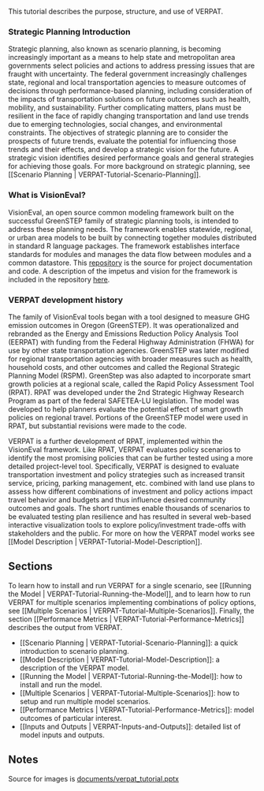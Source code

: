 This tutorial describes the purpose, structure, and use of VERPAT.

### Strategic Planning Introduction

Strategic planning, also known as scenario planning, is becoming increasingly important as a means to help state and metropolitan area governments select policies and actions to address pressing issues that are fraught with uncertainty. The federal government increasingly challenges state, regional and local transportation agencies to measure outcomes of decisions through performance-based planning, including consideration of the impacts of transportation solutions on future outcomes such as health, mobility, and sustainability.  Further complicating matters, plans must be resilient in the face of rapidly changing transportation and land use trends due to emerging technologies, social changes, and environmental constraints.  The objectives of strategic planning are to consider the prospects of future trends, evaluate the potential for influencing those trends and their effects, and develop a strategic vision for the future. A strategic vision identifies desired performance goals and general strategies for achieving those goals. For more background on strategic planning, see [[Scenario Planning | VERPAT-Tutorial-Scenario-Planning]].

### What is VisionEval?

VisionEval, an open source common modeling framework built on the successful GreenSTEP family of strategic planning tools, is intended to address these planning needs.  The framework enables statewide, regional, or urban area models to be built by connecting together modules distributed in standard R language packages. The framework establishes interface standards for modules and manages the data flow between modules and a common datastore. This [repository](https://github.com/gregorbj/VisionEval) is the source for project documentation and code. A description of the impetus and vision for the framework is included in the repository [here](https://github.com/gregorbj/VisionEval/wiki/documents/VisionEval_OverallVision_20151030.pdf).

### VERPAT development history

The family of VisionEval tools began with a tool designed to measure GHG emission outcomes in Oregon (GreenSTEP). It was operationalized and rebranded as the Energy and Emissions Reduction Policy Analysis Tool (EERPAT) with funding from the Federal Highway Administration (FHWA) for use by other state transportation agencies. GreenSTEP was later modified for regional transportation agencies with broader measures such as health, household costs, and other outcomes and called the Regional Strategic Planning Model (RSPM). GreenStep was also adapted to incorporate smart growth policies at a regional scale, called the Rapid Policy Assessment Tool (RPAT).  RPAT was developed under the 2nd Strategic Highway Research Program as part of the federal SAFETEA-LU legislation. The model was developed to help planners evaluate the potential effect of smart growth policies on regional travel. Portions of the GreenSTEP model were used in RPAT, but substantial revisions were made to the code. 

VERPAT is a further development of RPAT, implemented within the VisionEval framework. Like RPAT, VERPAT evaluates policy scenarios to identify the most promising policies that can be further tested using a more detailed project-level tool. Specifically, VERPAT is designed to evaluate transportation investment and policy strategies such as increased transit service, pricing, parking management, etc. combined with land use plans to assess how different combinations of investment and policy actions impact travel behavior and budgets and thus influence desired community outcomes and goals. The short runtimes enable thousands of scenarios to be evaluated testing plan resilience and has resulted in several web-based interactive visualization tools to explore policy/investment trade-offs with stakeholders and the public.  For more on how the VERPAT model works see [[Model Description | VERPAT-Tutorial-Model-Description]].  

## Sections
To learn how to install and run VERPAT for a single scenario, see [[Running the Model | VERPAT-Tutorial-Running-the-Model]], and to learn how to run VERPAT for multiple scenarios implementing combinations of policy options, see [[Multiple Scenarios | VERPAT-Tutorial-Multiple-Scenarios]].  Finally, the section [[Performance Metrics | VERPAT-Tutorial-Performance-Metrics]] describes the output from VERPAT.

  + [[Scenario Planning | VERPAT-Tutorial-Scenario-Planning]]: a quick introduction to scenario planning.
  + [[Model Description | VERPAT-Tutorial-Model-Description]]: a description of the VERPAT model.
  + [[Running the Model | VERPAT-Tutorial-Running-the-Model]]: how to install and run the model.
  + [[Multiple Scenarios | VERPAT-Tutorial-Multiple-Scenarios]]: how to setup and run multiple model scenarios.
  + [[Performance Metrics | VERPAT-Tutorial-Performance-Metrics]]: model outcomes of particular interest.
  + [[Inputs and Outputs | VERPAT-Inputs-and-Outputs]]: detailed list of model inputs and outputs.

## Notes
Source for images is [documents/verpat_tutorial.pptx](documents/verpat_tutorial.pptx)
